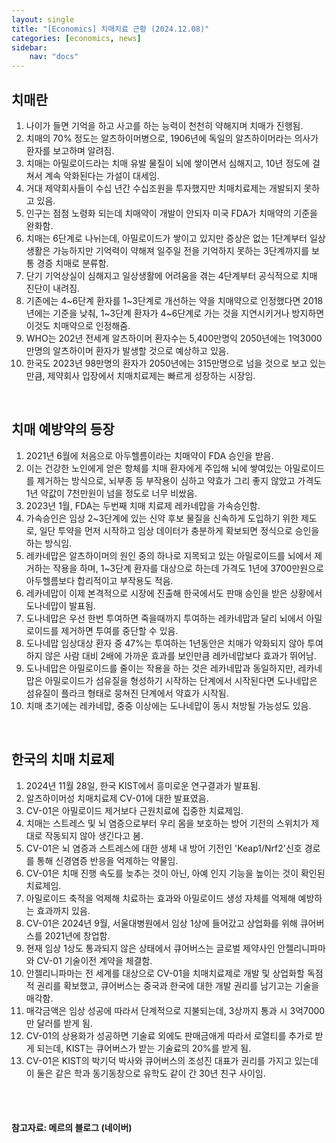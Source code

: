 ```yaml
---
layout: single
title: "[Economics] 치매치료 근황 (2024.12.08)"
categories: [economics, news]
sidebar:
    nav: "docs"
---
```


## 치매란
1. 나이가 들면 기억을 하고 사고를 하는 능력이 천천히 약해지며 치매가 진행됨.
1. 치매의 70% 정도는 알츠하이머병으로, 1906년에 독일의 알츠하이머라는 의사가 환자를 보고하며 알려짐.
1. 치매는 아밀로이드라는 치매 유발 물질이 뇌에 쌓이면서 심해지고, 10년 정도에 걸쳐서 계속 악화된다는 가설이 대세임.
1. 거대 제약회사들이 수십 년간 수십조원을 투자했지만 치매치료제는 개발되지 못하고 있음.
1. 인구는 점점 노령화 되는데 치매약이 개발이 안되자 미국 FDA가 치매약의 기준을 완화함.
1. 치매는 6단계로 나뉘는데, 아밀로이드가 쌓이고 있지만 증상은 없는 1단계부터 일상생활은 가능하지만 기억력이 약해져 일주일 전을 기억하지 못하는 3단계까지를 보통 경증 치매로 분류함.
1. 단기 기억상실이 심해지고 일상생활에 어려움을 겪는 4단계부터 공식적으로 치매 진단이 내려짐.
1. 기존에는 4~6단계 환자를 1~3단계로 개선하는 약을 치매약으로 인정했다면 2018년에는 기준을 낮춰, 1~3단계 환자가 4~6단계로 가는 것을 지연시키거나 방지하면 이것도 치매약으로 인정해줌.
1. WHO는 202년 전세계 알츠하이머 환자수는 5,400만명익 2050년에는 1억3000만명의 알츠하이머 환자가 발생할 것으로 예상하고 있음.
1. 한국도 2023년 98만명의 환자가 2050년에는 315만명으로 넘을 것으로 보고 있는만큼, 제약회사 입장에서 치매치료제는 빠르게 성장하는 시장임.

<br/>

## 치매 예방약의 등장
1. 2021년 6월에 처음으로 아두헬름이라는 치매약이 FDA 승인을 받음.
1. 이는 건강한 노인에게 얻은 항체를 치매 환자에게 주입해 뇌에 쌓여있는 아밀로이드를 제거하는 방식으로, 뇌부종 등 부작용이 심하고 약효가 그리 좋지 않았고 가격도 1년 약값이 7천만원이 넘을 정도로 너무 비쌌음.
1. 2023년 1월, FDA는 두번째 치매 치료제 레카네맙을 가속승인함.
1. 가속승인은 임상 2~3단계에 있는 신약 후보 물질을 신속하게 도입하기 위한 제도로, 일단 투약을 먼저 시작하고 임상 데이터가 충분하게 확보되면 정식으로 승인을 하는 방식임.
1. 레카네맙은 알츠하이머의 원인 중의 하나로 지목되고 있는 아밀로이드를 뇌에서 제거하는 작용을 하며, 1~3단계 환자를 대상으로 하는데 가격도 1년에 3700만원으로 아두헬름보다 합리적이고 부작용도 적음.
1. 레카네맙이 이제 본격적으로 시장에 진출해 한국에서도 판매 승인을 받은 상황에서 도나네맙이 발표됨.
1. 도나네맙은 우선 한번 투여하면 죽을때까지 투여하는 레카네맙과 달리 뇌에서 아밀로이드를 제거하면 투여를 중단할 수 있음.
1. 도나네맙 임상대상 환자 중 47%는 투여하는 1년동안은 치매가 악화되지 않아 투여하지 않은 사람 대비 2배에 가까운 효과를 보인만큼 레카네맙보다 효과가 뛰어남.
1. 도나네맙은 아밀로이드를 줄이는 작용을 하는 것은 레카네맙과 동일하지만, 레카네맙은 아밀로이드가 섬유질을 형성하기 시작하는 단계에서 시작된다면 도나네맙은 섬유질이 플라크 형태로 뭉쳐진 단계에서 약효가 시작됨.
1. 치매 초기에는 레카네맙, 중중 이상에는 도나네맙이 동시 처방될 가능성도 있음.

<br>

## 한국의 치매 치료제
1. 2024년 11월 28일, 한국 KIST에서 흥미로운 연구결과가 발표됨.
1. 알츠하이머성 치매치료제 CV-01에 대한 발표였음.
1. CV-01은 아밀로이드 제거보다 근원치료에 집중한 치료제임.
1. 치매는 스트레스 및 뇌 염증으로부터 우리 몸을 보호하는 방어 기전의 스위치가 제대로 작동되지 않아 생긴다고 봄.
1. CV-01은 뇌 염증과 스트레스에 대한 생체 내 방어 기전인 'Keap1/Nrf2'신호 경로를 통해 신경염증 반응을 억제하는 약물임.
1. CV-01은 치매 진행 속도를 늦추는 것이 아닌, 아예 인지 기능을 높이는 것이 확인된 치료제임.
1. 아밀로이드 축적을 억제해 치료하는 효과와 아밀로이드 생성 자체를 억제해 예방하는 효과까지 있음.
1. CV-01은 2024년 9월, 서울대병원에서 임상 1상에 들어갔고 상업화를 위해 큐어버스를 2021년에 창업함.
1. 현재 임상 1상도 통과되지 않은 상태에서 큐어버스는 글로벌 제약사인 안젤리니파마와 CV-01 기술이전 계약을 체결함.
1. 안젤리니파마는 전 세계를 대상으로 CV-01을 치매치료제로 개발 및 상업화할 독점적 권리를 확보했고, 큐어버스는 중국과 한국에 대한 개발 권리를 남기고는 기술을 매각함.
1. 매각금액은 임상 성공에 따라서 단계적으로 지불되는데, 3상까지 통과 시 3억7000만 달러를 받게 됨.
1. CV-01의 상용화가 성공하면 기술료 외에도 판매금애게 따라서 로열티를 추가로 받게 되는데, KIST는 큐어버스가 받는 기술료의 20%를 받게 됨.
1. CV-01은 KIST의 박기덕 박사와 큐어버스의 조성진 대표가 권리를 가지고 있는데 이 둘은 같은 학과 동기동창으로 유학도 같이 간 30년 친구 사이임.


<br/>
<br/>

#### 참고자료: 메르의 블로그 (네이버) 